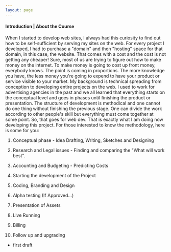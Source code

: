 ```yaml
---
layout: page
---
```


#### Introduction | About the Course<br>

When I started to develop web sites, I always had this curiosity to find out how to be self-sufficient by serving my sites on the web. For every project I developed, I had to purchase a "domain" and then "hosting" space for that domain, in this case, the website. That comes with a cost and the cost is not getting any cheaper! Sure, most of us are trying to figure out how to make money on the internet. To make money is going to cost up front money, everybody knows. The point is coming in proportions. The more knowledge you have, the less money you're going to expend to have your product or service visible to your market. My background is technical spreading from conception to developing entire projects on the web. I used to work for advertising agencies in the past and we all learned that everything starts on the conceptual level and goes in phases until finishing the product or presentation. The structure of development is methodical and one cannot do one thing without finishing the previous stage. One can divide the work according to other people's skill but everything must come together at some point. So, that goes for web dev. That is exactly what I am doing now developing this project. For those interested to know the methodology, here is some for you:

1. Conceptual phase - Idea Drafting, Writing, Sketches and Designing

2. Research and Legal issues - Finding and comparing the "What will work best".

3. Accounting and Budgeting - Predicting Costs

4. Starting the development of the Project

5. Coding, Branding and Design

6. Alpha testing (If Approved...)

7. Presentation of Assets

8. Live Running

9. Billing

10. Follow up and upgrading

- first draft

